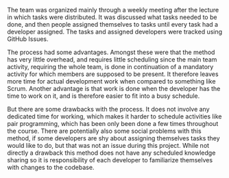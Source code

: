 The team was organized mainly through a weekly meeting after the lecture in which tasks were distributed. It was discussed what tasks needed to be done, and then people assigned themselves to tasks until every task had a developer assigned. The tasks and assigned developers were tracked using GitHub Issues.

The process had some advantages. Amongst these were that the method has very little overhead, and requires little scheduling since the main team activity, requiring the whole team, is done in continuation of a mandatory activity for which members are supposed to be present. It therefore leaves more time for actual development work when compared to something like Scrum. Another advantage is that work is done when the developer has the time to work on it, and is therefore easier to fit into a busy schedule. 

But there are some drawbacks with the process. It does not involve any dedicated time for working, which makes it harder to schedule activities like pair programming, which has been only been done a few times throughout the course. There are potentially also some social problems with this method, if some developers are shy about assigning themselves tasks they would like to do, but that was not an issue during this project. While not directly a drawback this method does not have any scheduled knowledge sharing so it is responsibility of each developer to familiarize themselves with changes to the codebase.
